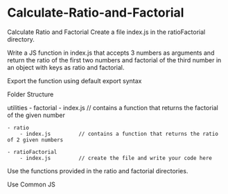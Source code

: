 # Calculate-Ratio-and-Factorial
Calculate Ratio and Factorial
Create a file index.js in the ratioFactorial directory.

Write a JS function in index.js that accepts 3 numbers as arguments and return the ratio of the first two numbers and factorial of the third number in an object with keys as ratio and factorial.

Export the function using default export syntax


Folder Structure

utilities
    - factorial
        - index.js         // contains a function that returns the factorial of the given number

    - ratio
        - index.js         // contains a function that returns the ratio of 2 given numbers

    - ratioFactorial
        - index.js         // create the file and write your code here
Use the functions provided in the ratio and factorial directories.

Use Common JS 
